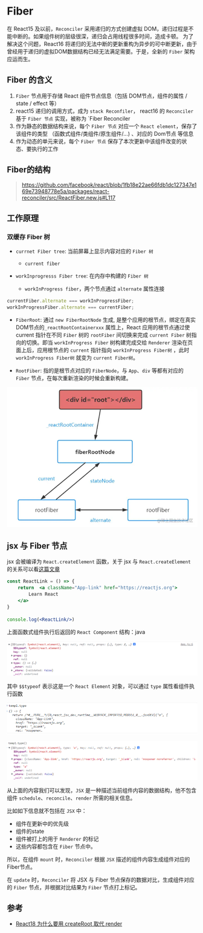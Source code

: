 # Fiber

在 React15 及以前，`Reconciler` 采用递归的方式创建虚拟 DOM，递归过程是不能中断的。如果组件树的层级很深，递归会占用线程很多时间，造成卡顿。
为了解决这个问题，React16 将递归的无法中断的更新重构为异步的可中断更新，由于曾经用于递归的虚拟DOM数据结构已经无法满足需要。于是，全新的 `Fiber` 架构应运而生。

## Fiber 的含义

1. `Fiber` 节点用于存储 React 组件节点信息（包括 DOM节点，组件的属性 / state / effect 等）
2. react15 递归的调用方式，成为 `stack Reconfiler`， react16 的 `Reconciler` 基于 `Fiber 节点` 实现，被称为 `Fiber Reconciler
3. 作为静态的数据结构来说，每个 `Fiber 节点` 对应一个 `React element`，保存了该组件的类型 （函数式组件/类组件/原生组件/...) 、对应的 Dom节点 等信息
4. 作为动态的单元来说，每个 `Fiber 节点` 保存了本次更新中该组件改变的状态、要执行的工作

## Fiber的结构

> <https://github.com/facebook/react/blob/1fb18e22ae66fdb1dc127347e169e73948778e5a/packages/react-reconciler/src/ReactFiber.new.js#L117>

## 工作原理

### 双缓存 Fiber 树

- `currnet Fiber tree`: 当前屏幕上显示内容对应的 `Fiber 树`
  - `current fiber`

- `workInprogresss Fiber tree`: 在内存中构建的 `Fiber 树`
  - `workInProgress fiber`，两个节点通过 `alternate` 属性连接

```js
currentFiber.alternate === workInProgressFiber;
workInProgressFiber.alternate === currentFiber;
```

- `FiberRoot`: 通过 `new FiberRootNode` 生成, 是整个应用的根节点，绑定在真实DOM节点的`_reactRootContainerxxx` 属性上，React 应用的根节点通过使 current 指针在不同 `Fiber` 树的 `rootFiber` 间切换来完成 `current Fiber` 树指向的切换。即当 `workInProgress Fiber` 树构建完成交给 `Renderer` 渲染在页面上后，应用根节点的 `current` 指针指向 `workInProgress Fiber树` ，此时 `workInProgress Fiber树` 就变为 `current Fiber树`。

- `RootFiber`: 指的是根节点对应的 `FiberNode`，与 `App`、`div` 等都有对应的 `Fiber` 节点，在每次重新渲染的时候会重新构建。

![](./imgs/FiberRoot%26RootFiber.webp)

## jsx 与 Fiber 节点

jsx 会被编译为 `React.createElement` 函数，关于 jsx 与 `React.createElement` 的关系可以看[这篇文章](../%E4%B8%BA%E4%BD%95%E8%A6%81%E5%9C%A8%E9%A1%B6%E9%83%A8%E5%BC%95%E5%85%A5React.md)

```jsx
const ReactLink = () => {
    return  <a className="App-link" href="https://reactjs.org">
        Learn React
    </a>
}

console.log(<ReactLink/>)
```

上面函数式组件执行后返回的 `React Component` 结构：java

![](./imgs/fun-component.png)

其中 `$$typeof` 表示这是一个 `React Element` 对象，可以通过 `type` 属性看组件执行函数

![](./imgs/fun-component-jsxfn.png)

![](./imgs/fun-component-jsx.png)

从上面的内容我们可以发现，`JSX` 是一种描述当前组件内容的数据结构，他不包含组件 `schedule`、`reconcile`、`render` 所需的相关信息。

比如如下信息就不包括在 `JSX` 中：

- 组件在更新中的优先级
- 组件的state
- 组件被打上的用于 `Renderer` 的标记
- 这些内容都包含在 `Fiber` 节点中。

所以，在组件 `mount` 时，`Reconciler` 根据 `JSX` 描述的组件内容生成组件对应的Fiber节点。

在 `update` 时，`Reconciler` 将 JSX 与 Fiber 节点保存的数据对比，生成组件对应的 `Fiber` 节点，并根据对比结果为 `Fiber` 节点打上标记。

## 参考

- [React18 为什么要用 createRoot 取代 render](https://juejin.cn/post/7022178828684361736)
